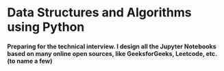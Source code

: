 # Data Structures and Algorithms using Python

#### Preparing for the technical interview. I design all the Jupyter Notebooks based on many online open sources, like GeeksforGeeks, Leetcode, etc. (to name a few)
